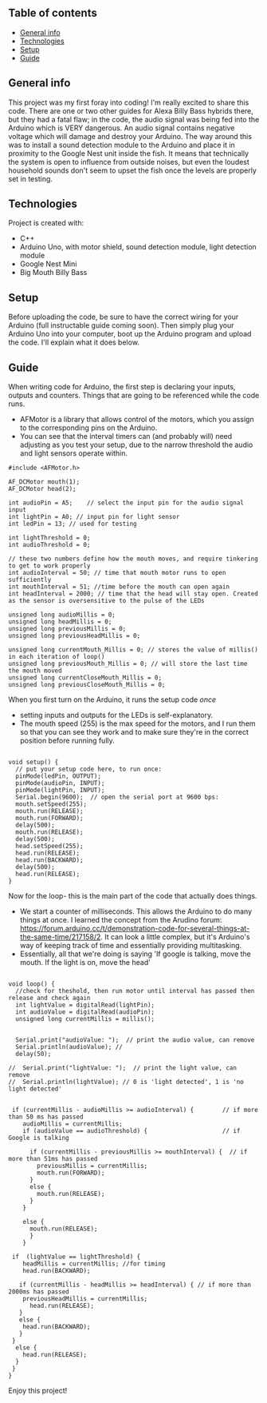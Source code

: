 ## Table of contents
* [General info](#general-info)
* [Technologies](#technologies)
* [Setup](#setup)
* [Guide](#guide)

## General info
This project was my first foray into coding! I'm really excited to share this code. There are one or two other guides for Alexa Billy Bass hybrids there, but they had a fatal flaw; in the code, the audio signal was being fed into the Arduino which is VERY dangerous. An audio signal contains negative voltage which will damage and destroy your Arduino. The way around this was to install a sound detection module to the Arduino and place it in proximity to the Google Nest unit inside the fish. It means that technically the system is open to influence from outside noises, but even the loudest household sounds don't seem to upset the fish once the levels are properly set in testing. 
	
## Technologies
Project is created with:
* C++
* Arduino Uno, with motor shield, sound detection module, light detection module
* Google Nest Mini
* Big Mouth Billy Bass
	
## Setup
Before uploading the code, be sure to have the correct wiring for your Arduino (full instructable guide coming soon).
Then simply plug your Arduino Uno into your computer, boot up the Arduino program and upload the code. 
I'll explain what it does below.

## Guide

When writing code for Arduino, the first step is declaring your inputs, outputs and counters. Things that are going to be referenced while the code runs.
* AFMotor is a library that allows control of the motors, which you assign to the corresponding pins on the Arduino.
* You can see that the interval timers can (and probably will)  need adjusting as you test your setup, due to the narrow threshold the audio and light sensors operate within. 

```
#include <AFMotor.h>

AF_DCMotor mouth(1);
AF_DCMotor head(2); 

int audioPin = A5;    // select the input pin for the audio signal input
int lightPin = A0; // input pin for light sensor
int ledPin = 13; // used for testing

int lightThreshold = 0;
int audioThreshold = 0;

// these two numbers define how the mouth moves, and require tinkering to get to work properly
int audioInterval = 50; // time that mouth motor runs to open sufficiently
int mouthInterval = 51; //time before the mouth can open again
int headInterval = 2000; // time that the head will stay open. Created as the sensor is oversensitive to the pulse of the LEDs

unsigned long audioMillis = 0;
unsigned long headMillis = 0;
unsigned long previousMillis = 0;
unsigned long previousHeadMillis = 0;

unsigned long currentMouth_Millis = 0; // stores the value of millis() in each iteration of loop()
unsigned long previousMouth_Millis = 0; // will store the last time the mouth moved
unsigned long currentCloseMouth_Millis = 0;
unsigned long previousCloseMouth_Millis = 0;

```

When you first turn on the Arduino, it runs the setup code _once_
* setting inputs and outputs for the LEDs is self-explanatory. 
* The mouth speed (255) is the max speed for the motors, and I run them so that you can see they work and to make sure they're in the correct position before running fully.

```

void setup() {
  // put your setup code here, to run once:
  pinMode(ledPin, OUTPUT);
  pinMode(audioPin, INPUT);
  pinMode(lightPin, INPUT);
  Serial.begin(9600);  // open the serial port at 9600 bps: 
  mouth.setSpeed(255);
  mouth.run(RELEASE);
  mouth.run(FORWARD);
  delay(500);
  mouth.run(RELEASE); 
  delay(500);
  head.setSpeed(255);
  head.run(RELEASE);
  head.run(BACKWARD);
  delay(500);
  head.run(RELEASE);
}

```

Now for the loop- this is the main part of the code that actually does things.
* We start a counter of milliseconds. This allows the Arduino to do many things at once. I learned the concept from the Arudino forum: https://forum.arduino.cc/t/demonstration-code-for-several-things-at-the-same-time/217158/2. It can look a little complex, but it's Arduino's way of keeping track of time and essentially providing multitasking. 
* Essentially, all that we're doing is saying 'If google is talking, move the mouth. If the light is on, move the head'
```

void loop() {
  //check for theshold, then run motor until interval has passed then release and check again
  int lightValue = digitalRead(lightPin);
  int audioValue = digitalRead(audioPin);
  unsigned long currentMillis = millis();

  
  Serial.print("audioValue: ");  // print the audio value, can remove
  Serial.println(audioValue); // 
  delay(50);

//  Serial.print("lightValue: ");  // print the light value, can remove
//  Serial.println(lightValue); // 0 is 'light detected', 1 is 'no light detected'


 if (currentMillis - audioMillis >= audioInterval) {        // if more than 50 ms has passed
    audioMillis = currentMillis;
    if (audioValue == audioThreshold) {                     // if Google is talking

      if (currentMillis - previousMillis >= mouthInterval) {  // if more than 51ms has passed
        previousMillis = currentMillis;
        mouth.run(FORWARD);
      }
      else {
        mouth.run(RELEASE);
      }
    }

    else {
      mouth.run(RELEASE);
      }
    }

 if  (lightValue == lightThreshold) {
    headMillis = currentMillis; //for timing
    head.run(BACKWARD);
 
   if (currentMillis - headMillis >= headInterval) { // if more than 2000ms has passed
    previousHeadMillis = currentMillis;
      head.run(RELEASE);
   }
   else {
    head.run(BACKWARD);
   }
 }
  else {
    head.run(RELEASE);
  }
 }
}
```
Enjoy this project!
